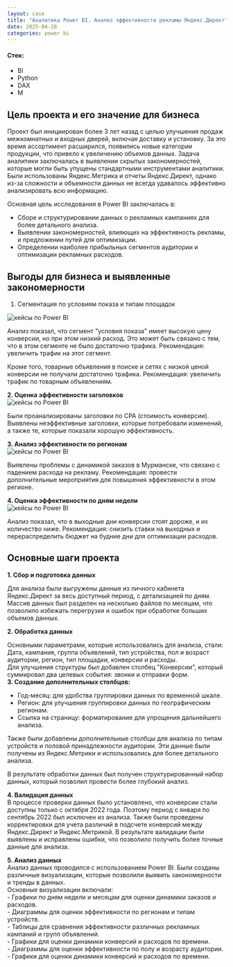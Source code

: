 ```yaml
---
layout: case
title: "Аналитика Power BI. Анализ эффективности рекламы Яндекс.Директ"
date: 2025-04-28
categories: power bi
---
```


#### Стек:
- BI
- Python
- DAX
- M

## Цель проекта и его значение для бизнеса

<p>Проект был инициирован более 3 лет назад с целью улучшения продаж межкомнатных и входных дверей, включая доставку и установку.   
За это время ассортимент расширился, появились новые категории продукции, что привело к увеличению объемов данных. Задача аналитики заключалась в выявлении скрытых закономерностей, которые могли быть упущены стандартными инструментами аналитики. Были использованы Яндекс.Метрика и отчеты Яндекс.Директ, однако из-за сложности и объемности данных не всегда удавалось эффективно анализировать всю информацию.</p>

<p> Основная цель исследования в Power BI заключалась в:
<ul>
  <li>Сборе и структурировании данных о рекламных кампаниях для более детального анализа.</li>
  <li>Выявлении закономерностей, влияющих на эффективность рекламы, и предложении путей для оптимизации.</li>
  <li>Определении наиболее прибыльных сегментов аудитории и оптимизации рекламных расходов.</li>
</ul>
</p>

<h2>Выгоды для бизнеса и выявленные закономерности</h2>


1. Сегментация по условиям показа и типам площадок
  <div class="case-image">
    <img src="{{ site.baseurl }}/assets/images/bi_typeplacements.png" alt="кейсы по Power BI" class="img-fluid">
  </div>

  <div class="case-content">
    <p>
Анализ показал, что сегмент "условия показа" имеет высокую цену конверсии, но при этом низкий расход. Это может быть связано с тем, что в этом сегменте не было достаточно трафика. Рекомендация: увеличить трафик на этот сегмент.
    </p>
  </div>

  <div class="case-content">
    <p>Кроме того, товарные объявления в поиске и сетях с низкой ценой конверсии не получали достаточно трафика. Рекомендация: увеличить трафик по товарным объявлениям.
    </p>
    <strong>2. Оценка эффективности заголовков</strong> <br>
    <div class="case-image">
      <img src="{{ site.baseurl }}/assets/images/bi_headers.png" alt="кейсы по Power BI" class="img-fluid">
    </div>
    <p>Были проанализированы заголовки по CPA (стоимость конверсии). Выявлены неэффективные заголовки, которые потребовали изменений, а также те, которые показали хорошую эффективность.
    </p>
    <strong>3. Анализ эффективности по регионам</strong>
    <div class="case-image">
      <img src="{{ site.baseurl }}/assets/images/bi_regions.png" alt="кейсы по Power BI" class="img-fluid">
    </div>
    <p>Выявлены проблемы с динамикой заказов в Мурманске, что связано с падением расхода на рекламу. Рекомендация: провести дополнительные мероприятия для повышения эффективности в этом регионе.
    </p>
    <strong>4. Оценка эффективности по дням недели</strong>
    <div class="case-image">
      <img src="{{ site.baseurl }}/assets/images/bi_days.png" alt="кейсы по Power BI" class="img-fluid">
    </div>
    <p>Анализ показал, что в выходные дни конверсии стоят дороже, и их количество ниже. Рекомендация: снизить ставки на выходных и перераспределить бюджет на будние дни для оптимизации расходов.
    </p>
  </div>


<h2>Основные шаги проекта</h2>
<div class="case-content">
  <strong>1. Сбор и подготовка данных</strong>
<br>
  <p>
    Для анализа были выгружены данные из личного кабинета Яндекс.Директ за весь доступный период, с детализацией по дням. Массив данных был разделен на несколько файлов по месяцам, что позволило избежать перегрузки и ошибок при обработке больших объемов данных.  
  </p>
  <strong>2. Обработка данных</strong><br>
  <p> 
    Основными параметрами, которые использовались для анализа, стали: <br>
    Дата, кампания, группа объявлений, тип устройства, пол и возраст аудитории, регион, тип площадки, конверсии и расходы. <br>
    Для улучшения структуры был добавлен столбец "Конверсии", который суммировал два целевых события: звонки и отправки форм. <br>
    <strong>3. Создание дополнительных столбцов:</strong>
    <ul>
      <li>Год-месяц: для удобства группировки данных по временной шкале.</li>
      <li>Регион: для улучшения группировки данных по географическим регионам.</li>
      <li>Ссылка на страницу: форматирование для упрощения дальнейшего анализа.</li>
    </ul>

  </p>
  <p>Также были добавлены дополнительные столбцы для анализа по типам устройств и половой принадлежности аудитории. Эти данные были получены из Яндекс.Метрики и использовались для более детального анализа.</p>
<p>В результате обработки данных был получен структурированный набор данных, который позволил провести более глубокий анализ.</p>
<p>
  <strong>4. Валидация данных</strong><br>
  В процессе проверки данных было установлено, что конверсии стали доступны только с октября 2022 года. Поэтому период с января по сентябрь 2022 был исключен из анализа. Также были проведены корректировки для учета различий в подсчете конверсий между Яндекс.Директ и Яндекс.Метрикой. В результате валидации были выявлены и исправлены ошибки, что позволило получить более точные данные для анализа.</p>

</div>
<p>
  <strong>5. Анализ данных</strong>
<br>
  Анализ данных проводился с использованием Power BI. Были созданы различные визуализации, которые позволили выявить закономерности и тренды в данных. <br>
  Основные визуализации включали: <br>
  - Графики по дням недели и месяцам для оценки динамики заказов и расходов. <br>
  - Диаграммы для оценки эффективности по регионам и типам устройств. <br>
  - Таблицы для сравнения эффективности различных рекламных кампаний и групп объявлений. <br>
  - Графики для оценки динамики конверсий и расходов по времени. <br>
  - Диаграммы для оценки эффективности по полу и возрасту аудитории. <br>
  - Графики для оценки динамики конверсий и расходов по времени. <br>
</p>